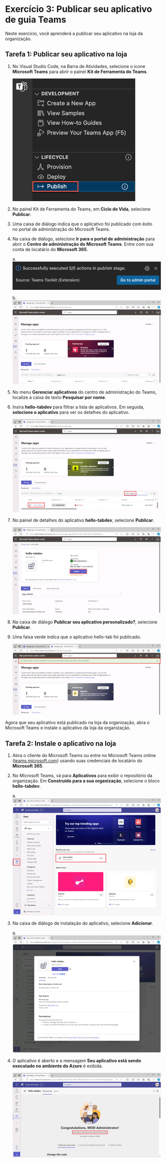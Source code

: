 # Exercício 3: Publicar seu aplicativo de guia Teams

Neste exercício, você aprenderá a publicar seu aplicativo na loja da organização.

## Tarefa 1: Publicar seu aplicativo na loja

1. No Visual Studio Code, na Barra de Atividades, selecione o ícone **Microsoft Teams** para abrir o painel **Kit de Ferramenta do Teams**.

    ![Captura de tela do painel do Kit de Ferramenta do Teams aberto e a opção Publicar no Teams realçada.](../../media/publish-to-teams.png)

1. No painel Kit de Ferramenta do Teams, em **Ciclo de Vida**, selecione **Publicar**.

1. Uma caixa de diálogo indica que o aplicativo foi publicado com êxito no portal de administração do Microsoft Teams.

1. Na caixa de diálogo, selecione **Ir para o portal de administração** para abrir o **Centro de administração do Microsoft Teams**.  Entre com sua conta de locatário do **Microsoft 365**.

    a. ![Captura de tela da mensagem de notificação quando o aplicativo é publicado na loja da organização.](../../media/published-successfully.png)

    b. ![Captura de tela do Centro de administração do Teams.](../../media/admin-portal.png)

1. No menu **Gerenciar aplicativos** do centro de administração do Teams, localize a caixa de texto **Pesquisar por nome**. 
1. Insira **hello-tabdev** para filtrar a lista de aplicativos. Em seguida, **selecione o aplicativo** para ver os detalhes do aplicativo.

    ![Captura de tela mostrando a pesquisa pelo aplicativo no Centro de administração do Teams.](../../media/search-app-dev-portal.png)

1. No painel de detalhes do aplicativo **hello-tabdev**, selecione **Publicar**.

    ![Captura de tela da publicação do aplicativo no Centro de administração do Teams.](../../media/admin-publish-app.png)

1. Na caixa de diálogo **Publicar seu aplicativo personalizado?**, selecione **Publicar**.

1. Uma faixa verde indica que o aplicativo hello-tab foi publicado.

    ![Captura de tela de uma faixa verde do aplicativo publicado no Centro de administração do Teams.](../../media/publish-status.png)

Agora que seu aplicativo está publicado na loja da organização, abra o Microsoft Teams e instale o aplicativo da loja da organização.

## Tarefa 2: Instale o aplicativo na loja

1. Abra o cliente do Microsoft Teams ou entre no Microsoft Teams online ([teams.microsoft.com](teams.microsoft.com)) usando suas credenciais de locatário do **Microsoft 365**.
2. No Microsoft Teams, vá para **Aplicativos** para exibir o repositório da organização. Em **Construído para a sua organização**, selecione o bloco **hello-tabdev**.

    a. ![Captura de tela da loja da organização com o aplicativo hello-tab realçado.](../../media/org-store.png)

3. Na caixa de diálogo de instalação do aplicativo, selecione **Adicionar**.

    a. ![Captura de tela mostrando a adição de um aplicativo no Microsoft Teams.](../../media/add-app.png)

4. O aplicativo é aberto e a mensagem **Seu aplicativo está sendo executado no ambiente do Azure** é exibida.

    ![Captura de tela de um aplicativo em execução no Microsoft Teams.](../../media/app-running-in-azure.png)
